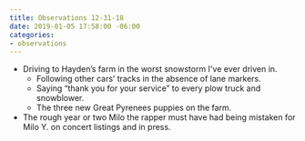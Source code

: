 ```yaml
---
title: Observations 12-31-18
date: 2019-01-05 17:58:00 -06:00
categories:
- observations
---
```


- Driving to Hayden’s farm in the worst snowstorm I've ever driven in.
	- Following other cars’ tracks in the absence of lane markers.
	- Saying “thank you for your service” to every plow truck and snowblower.
	- The three new Great Pyrenees puppies on the farm.
- The rough year or two Milo the rapper must have had being mistaken for Milo Y. on concert listings and in press.
